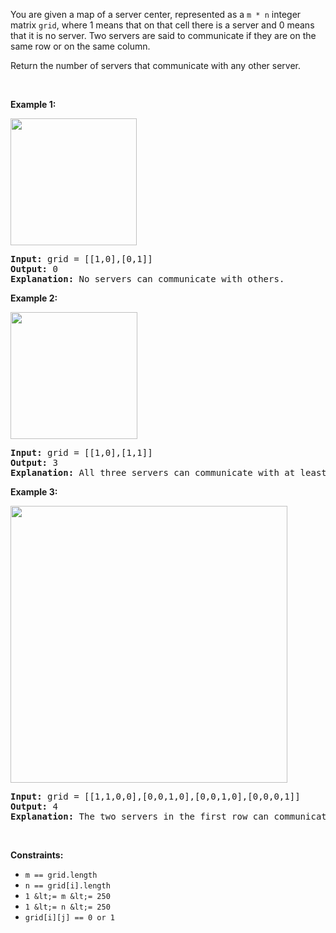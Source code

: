 You are given a map of a server center, represented as a `` m * n `` integer matrix&nbsp;`` grid ``, where 1 means that on that cell there is a server and 0 means that it is no server. Two servers are said to communicate if they are on the same row or on the same column.  
  
Return the number of servers&nbsp;that communicate with any other server.

&nbsp;

__Example 1:__

<img alt="" src="https://assets.leetcode.com/uploads/2019/11/14/untitled-diagram-6.jpg" style="width: 202px; height: 203px;"/>

<pre>
<strong>Input:</strong> grid = [[1,0],[0,1]]
<strong>Output:</strong> 0
<b>Explanation:</b>&nbsp;No servers can communicate with others.</pre>

__Example 2:__

<strong><img alt="" src="https://assets.leetcode.com/uploads/2019/11/13/untitled-diagram-4.jpg" style="width: 203px; height: 203px;"/></strong>

<pre>
<strong>Input:</strong> grid = [[1,0],[1,1]]
<strong>Output:</strong> 3
<b>Explanation:</b>&nbsp;All three servers can communicate with at least one other server.
</pre>

__Example 3:__

<img alt="" src="https://assets.leetcode.com/uploads/2019/11/14/untitled-diagram-1-3.jpg" style="width: 443px; height: 443px;"/>

<pre>
<strong>Input:</strong> grid = [[1,1,0,0],[0,0,1,0],[0,0,1,0],[0,0,0,1]]
<strong>Output:</strong> 4
<b>Explanation:</b>&nbsp;The two servers in the first row can communicate with each other. The two servers in the third column can communicate with each other. The server at right bottom corner can't communicate with any other server.
</pre>

&nbsp;

__Constraints:__

*   `` m == grid.length ``
*   `` n == grid[i].length ``
*   `` 1 &lt;= m &lt;= 250 ``
*   `` 1 &lt;= n &lt;= 250 ``
*   `` grid[i][j] == 0 or 1 ``